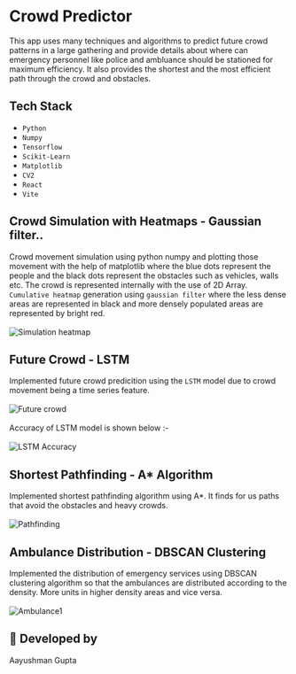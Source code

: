 # Crowd Predictor
This app uses many techniques and algorithms to predict future crowd patterns in a large gathering and provide details about where can emergency personnel like police and ambluance should be stationed for maximum efficiency. It also provides the shortest and the most efficient path through the crowd and obstacles.

## Tech Stack
- `Python`
- `Numpy`
- `Tensorflow`
- `Scikit-Learn`
- `Matplotlib`
- `CV2`
- `React`
- `Vite`

## Crowd Simulation with Heatmaps - Gaussian filter..
Crowd movement simulation using python numpy and plotting those movement with the help of matplotlib where the blue dots represent the people and the black dots represent the obstacles such as vehicles, walls etc. The crowd is represented internally with the use of 2D Array. `Cumulative heatmap` generation using `gaussian filter` where the less dense areas are represented in black and more densely populated areas are represented by bright red.<br><br>
![Simulation heatmap](images/simulation-heatmap.png)

## Future Crowd - LSTM
Implemented future crowd predicition using the `LSTM` model due to crowd movement being a time series feature.<br><br>
![Future crowd](images/future-crowd.png)<br><br>
Accuracy of LSTM model is shown below :-<br><br>
![LSTM Accuracy](images/accuracy-lstm.png)

## Shortest Pathfinding - A* Algorithm
Implemented shortest pathfinding algorithm using A*. It finds for us paths that avoid the obstacles and heavy crowds.<br><br>
![Pathfinding](images/shortest-path.png)

## Ambulance Distribution - DBSCAN Clustering
Implemented the distribution of emergency services using DBSCAN clustering algorithm so that the ambulances are distributed according to the density. More units in higher density areas and vice versa.<br><br>
![Ambulance1](images/ambulance1.jpeg)




## 👤 Developed by
Aayushman Gupta
